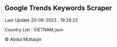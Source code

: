 

## Google Trends Keywords Scraper 
 
Last Update 20-06-2023 , 19:26:22

Country List :
VIETNAM.json



© Abdul Muttaqin 
